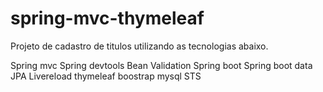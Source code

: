 # spring-mvc-thymeleaf

Projeto de cadastro de titulos utilizando as tecnologias abaixo.

Spring mvc
Spring devtools
Bean Validation
Spring boot
Spring boot data JPA
Livereload
thymeleaf
boostrap
mysql
STS
